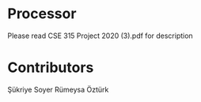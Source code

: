 # Processor
Please read CSE 315 Project 2020 (3).pdf for description 


# Contributors
Şükriye Soyer
Rümeysa Öztürk
